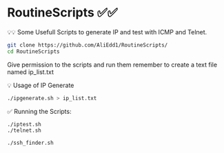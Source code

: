 # RoutineScripts ✅✅
💡💡 Some Usefull Scripts to generate IP and test with ICMP and Telnet.

```bash
git clone https://github.com/AliEdd1/RoutineScripts/
cd RoutineScripts
```
Give permission to the scripts and run them
remember to create a text file named ip_list.txt

💡 Usage of IP Generate
```bash
./ipgenerate.sh > ip_list.txt
```

✅ Running the Scripts: 

```bash
./iptest.sh
./telnet.sh
```

```bash
./ssh_finder.sh
```
